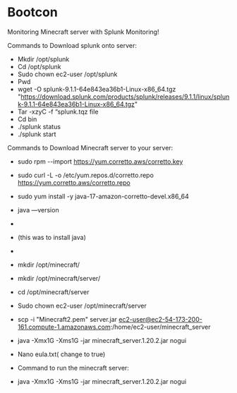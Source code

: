 # Bootcon
Monitoring Minecraft server with Splunk Monitoring!

Commands to Download splunk onto server: 
* Mkdir /opt/splunk
* Cd /opt/splunk 
* Sudo chown ec2-user /opt/splunk 
* Pwd 
* wget -O splunk-9.1.1-64e843ea36b1-Linux-x86_64.tgz "https://download.splunk.com/products/splunk/releases/9.1.1/linux/splunk-9.1.1-64e843ea36b1-Linux-x86_64.tgz"
* Tar -xzyC -f “splunk.tqz file 
* Cd bin
* ./splunk status
* ./splunk start 


Commands to Download Minecraft server to your server: 
* sudo rpm --import https://yum.corretto.aws/corretto.key
* sudo curl -L -o /etc/yum.repos.d/corretto.repo https://yum.corretto.aws/corretto.repo
* sudo yum install -y java-17-amazon-corretto-devel.x86_64
* java —version
* 
* (this was to install java)
*  
* mkdir /opt/minecraft/
* mkdir /opt/minecraft/server/
* cd /opt/minecraft/server
* Sudo chown ec2-user /opt/minecraft/server
* scp -i "Minecraft2.pem" server.jar ec2-user@ec2-54-173-200-161.compute-1.amazonaws.com:/home/ec2-user/minecraft_server
* java -Xmx1G -Xms1G -jar minecraft_server.1.20.2.jar nogui
* Nano eula.txt( change to true)

* Command to run the minecraft server: 
* java -Xmx1G -Xms1G -jar minecraft_server.1.20.2.jar nogui
